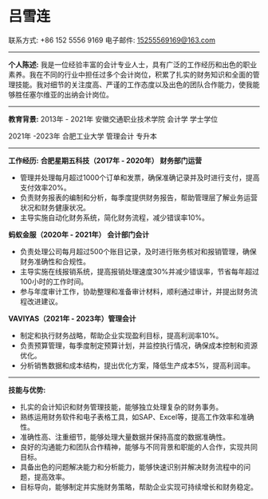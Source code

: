 # 吕雪连

联系方式: +86 152 5556 9169
电子邮件: 15255569169@163.com

---

**个人陈述:**
我是一位经验丰富的会计专业人士，具有广泛的工作经历和出色的职业素养。我在不同的行业中担任过多个会计岗位，积累了扎实的财务知识和全面的管理技能。我对细节的关注度高、严谨的工作态度以及出色的团队合作能力，使我能够胜任塞尔维亚的出纳会计岗位。

---

**教育背景:**
2013年 - 2021年 安徽交通职业技术学院
会计学 学士学位

2021年 -2023年 合肥工业大学
管理会计 专升本

---

**工作经历:**
**合肥星期五科技（2017年 - 2020年） 财务部门运营**

- 管理并处理每月超过1000个订单和发票，确保准确记录并及时进行支付，提高支付效率20%。
- 负责财务报表的编制和分析，每季度提供财务报告，帮助管理层了解业务运营状况和财务健康状况。
- 主导实施自动化财务系统，简化财务流程，减少错误率10%。

**蚂蚁金服（2020年 - 2021年） 会计部门会计**

- 负责处理公司每月超过500个账目记录，及时进行账务核对和报销管理，确保财务准确性和合规性。
- 主导实施在线报销系统，提高报销处理速度30%并减少错误率，节省每年超过100小时的工作时间。
- 参与年度审计工作，协助整理和准备审计材料，顺利通过审计，并提出财务流程改进建议。

**VAVIYAS（2021年 - 2023年）管理会计**

- 制定和执行财务战略，帮助企业实现盈利目标，提高利润率10%。
- 负责预算管理，每季度制定预算计划，并监控执行情况，确保成本控制和资源优化。
- 分析销售数据和成本结构，提出优化方案，降低生产成本5%，提高利润率。

---

**技能与优势:**

- 扎实的会计知识和财务管理技能，能够独立处理复杂的财务事务。
- 熟练运用财务软件和电子表格工具，如SAP、Excel等，提高工作效率和准确性。
- 准确性高、注重细节，能够处理大量数据并保持高度的数据准确性。
- 良好的沟通能力和团队合作精神，能够与不同背景和职能的人合作，实现共同目标。
- 具备出色的问题解决能力和分析能力，能够快速识别并解决财务流程中的问题，提高效率。
- 目标导向，能够制定并实施财务策略，帮助企业实现可持续增长和财务稳定。